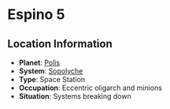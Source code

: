 # Espino 5

## Location Information
- **Planet**: [Polis](../planet--polis.md)
- **System**: [Sopolyche](../../../system--sopolyche.md)
- **Type**: Space Station
- **Occupation**: Eccentric oligarch and minions
- **Situation**: Systems breaking down